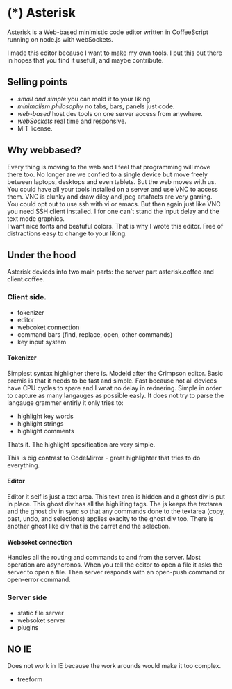 # (*) Asterisk 

Asterisk is a Web-based minimistic code editor written in CoffeeScript running on node.js with webSockets.

I made this editor because I want to make my own tools.
I put this out there in hopes that you find it usefull, and maybe contribute.

## Selling points

* *small and simple* you can mold it to your liking.
* *minimalism philosophy* no tabs, bars, panels just code.
* *web-based* host dev tools on one server access from anywhere.
* *webSockets* real time and responsive.
* MIT license.

## Why webbased?

Every thing is moving to the web and I feel that programming will move there too. 
No longer are we confied to a single device but move freely between laptops, desktops and even tablets.
But the web moves with us.
You could have all your tools installed on a server and use VNC to access them. 
VNC is clunky and draw diley and jpeg artafacts are very garring.  
You could opt out to use ssh with vi or emacs. 
But then again just like VNC you need SSH client installed. 
I for one can't stand the input delay and the text mode graphics.  
I want nice fonts and beatuful colors. 
That is why I wrote this editor. 
Free of distractions easy to change to your liking.


## Under the hood

Asterisk devieds into two main parts: the server part asterisk.coffee and client.coffee.

### Client side.

* tokenizer
* editor 
* webcoket connection
* command bars (find, replace, open, other commands)
* key input system 

#### Tokenizer

Simplest syntax highligher there is. Modeld after the Crimpson editor. 
Basic premis is that it needs to be fast and simple. 
Fast because not all devices have CPU cycles to spare and I wnat no delay in rednering.
Simple in order to capture as many langauges as possible easly.
It does not try to parse the langauge grammer entirly it only tries to:

* highlight key words
* highlight strings
* highlight comments

Thats it. The highlight spesification are very simple. 

This is big contrast to CodeMirror - great highlighter that tries to do everything.

#### Editor

Editor it self is just a text area. This text area is hidden and a ghost div is put in place.
This ghost div has all the highliting tags. 
The js keeps the textarea and the ghost div in sync so that any commands done to the textarea (copy, past, undo, and selections) applies exaclty to the ghost div too.
There is another ghost like div that is the carret and the selection.

#### Websoket connection

Handles all the routing and commands to and from the server. Most operation are asyncronos. 
When you tell the editor to open a file it asks the server to open a file. 
Then server responds with an open-push command or open-error command.


### Server side

* static file server
* websoket server
* plugins







## NO IE

Does not work in IE because the work arounds would make it too complex.

- treeform
